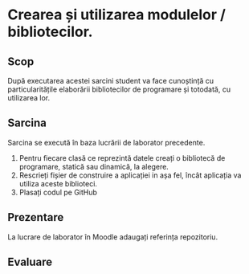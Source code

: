# Crearea și utilizarea modulelor / bibliotecilor.

## Scop

După executarea acestei sarcini student va face cunoștință cu particularitățile elaborării bibliotecilor de programare și totodată, cu utilizarea lor.

## Sarcina

Sarcina se execută în baza lucrării de laborator precedente.

1. Pentru fiecare clasă ce reprezintă datele creați o bibliotecă de programare, statică sau dinamică, la alegere.
2. Rescrieți fișier de construire a aplicației in așa fel, încât aplicația va utiliza aceste biblioteci.
3. Plasați codul pe GitHub

## Prezentare

La lucrare de laborator în Moodle adaugați referința repozitoriu.

## Evaluare
